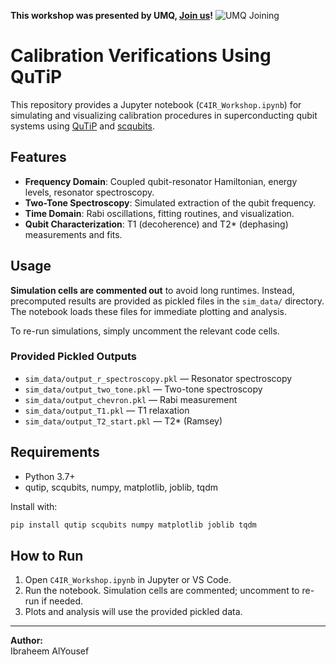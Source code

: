 **This workshop was presented by UMQ, [Join us](https://docs.google.com/forms/d/e/1FAIpQLSf8LQUbL7fbgi6-6ROvOB0lCXIA9EicLXyoKjTIatWzKerORQ/viewform?usp=sharing)!**
![UMQ Joining](https://github.com/user-attachments/assets/9e010933-53b2-4cc7-97c0-b20760376831)


# Calibration Verifications Using QuTiP

This repository provides a Jupyter notebook (`C4IR_Workshop.ipynb`) for simulating and visualizing calibration procedures in superconducting qubit systems using [QuTiP](http://qutip.org/) and [scqubits](https://scqubits.readthedocs.io/).

## Features

- **Frequency Domain**: Coupled qubit-resonator Hamiltonian, energy levels, resonator spectroscopy.
- **Two-Tone Spectroscopy**: Simulated extraction of the qubit frequency.
- **Time Domain**: Rabi oscillations, fitting routines, and visualization.
- **Qubit Characterization**: T1 (decoherence) and T2* (dephasing) measurements and fits.

## Usage

**Simulation cells are commented out** to avoid long runtimes. Instead, precomputed results are provided as pickled files in the `sim_data/` directory. The notebook loads these files for immediate plotting and analysis.

To re-run simulations, simply uncomment the relevant code cells.

### Provided Pickled Outputs

- `sim_data/output_r_spectroscopy.pkl` — Resonator spectroscopy
- `sim_data/output_two_tone.pkl` — Two-tone spectroscopy
- `sim_data/output_chevron.pkl` — Rabi measurement
- `sim_data/output_T1.pkl` — T1 relaxation
- `sim_data/output_T2_start.pkl` — T2* (Ramsey)

## Requirements

- Python 3.7+
- qutip, scqubits, numpy, matplotlib, joblib, tqdm

Install with:
```sh
pip install qutip scqubits numpy matplotlib joblib tqdm
```

## How to Run

1. Open `C4IR_Workshop.ipynb` in Jupyter or VS Code.
2. Run the notebook. Simulation cells are commented; uncomment to re-run if needed.
3. Plots and analysis will use the provided pickled data.

---

**Author:**  
Ibraheem AlYousef
